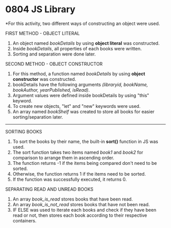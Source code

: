 # 0804 JS Library
*For this activity, two different ways of constructing an object were used.

FIRST METHOD - OBJECT LITERAL
1. An object named _bookDetails_ by using **object literal** was constructed.
2. Inside _bookDetails_, all properties of each books were written.
3. Sorting and separation were done later.

SECOND METHOD - OBJECT CONSTRUCTOR
1. For this method, a function named _bookDetails_ by using **object constructor** was constructed.
2. bookDetails have the following arguments _(libraryid, bookName, bookAuthor, yearPublished, isRead)_.
3. Argument values were defined inside bookDetails by using "this" keyword.
4. To create new objects, "let" and "new" keywords were used.
5. An array named _bookShelf_ was created to store all books for easier sorting/separation later.

******************************************

SORTING BOOKS
1. To sort the books by their name, the built-in **sort()** function in JS was used.
2. The sort function takes two items named _book1_ and _book2_ for comparison to arrange them in ascending order.
3. The function returns -1 if the items being compared don't need to be sorted.
4. Otherwise, the function returns 1 if the items need to be sorted.
5. If the function was successfully executed, it returns 0.

SEPARATING READ AND UNREAD BOOKS
1. An array _book_is_read_ stores books that have been read.
2. An array _book_is_not_read_ stores books that have not been read.
3. IF ELSE was used to iterate each books and check if they have been read or not, then stores each book according to their respective containers. 
